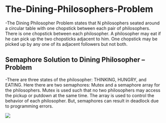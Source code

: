# The-Dining-Philosophers-Problem

-The Dining Philosopher Problem states that N philosophers seated around a circular table with one chopstick between each pair of philosophers. 
There is one chopstick between each philosopher. A philosopher may eat if he can pick up the two chopsticks adjacent to him. 
One chopstick may be picked up by any one of its adjacent followers but not both.

## Semaphore Solution to Dining Philosopher – Problem

-There are three states of the philosopher: THINKING, HUNGRY, and EATING. Here there are two semaphores: 
Mutex and a semaphore array for the philosophers. Mutex is used such that no two philosophers may access the pickup or putdown at the same time. 
The array is used to control the behavior of each philosopher. 
But, semaphores can result in deadlock due to programming errors.

<img src="https://media.geeksforgeeks.org/wp-content/uploads/dining_philosopher_problem.png">
